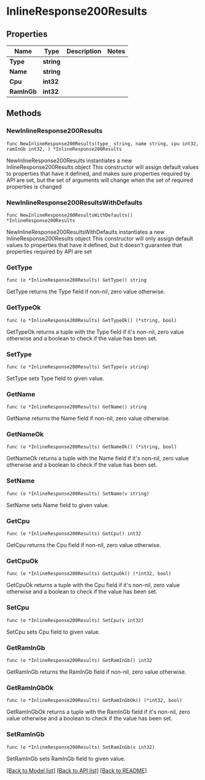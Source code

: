 # InlineResponse200Results

## Properties

Name | Type | Description | Notes
------------ | ------------- | ------------- | -------------
**Type** | **string** |  | 
**Name** | **string** |  | 
**Cpu** | **int32** |  | 
**RamInGb** | **int32** |  | 

## Methods

### NewInlineResponse200Results

`func NewInlineResponse200Results(type_ string, name string, cpu int32, ramInGb int32, ) *InlineResponse200Results`

NewInlineResponse200Results instantiates a new InlineResponse200Results object
This constructor will assign default values to properties that have it defined,
and makes sure properties required by API are set, but the set of arguments
will change when the set of required properties is changed

### NewInlineResponse200ResultsWithDefaults

`func NewInlineResponse200ResultsWithDefaults() *InlineResponse200Results`

NewInlineResponse200ResultsWithDefaults instantiates a new InlineResponse200Results object
This constructor will only assign default values to properties that have it defined,
but it doesn't guarantee that properties required by API are set

### GetType

`func (o *InlineResponse200Results) GetType() string`

GetType returns the Type field if non-nil, zero value otherwise.

### GetTypeOk

`func (o *InlineResponse200Results) GetTypeOk() (*string, bool)`

GetTypeOk returns a tuple with the Type field if it's non-nil, zero value otherwise
and a boolean to check if the value has been set.

### SetType

`func (o *InlineResponse200Results) SetType(v string)`

SetType sets Type field to given value.


### GetName

`func (o *InlineResponse200Results) GetName() string`

GetName returns the Name field if non-nil, zero value otherwise.

### GetNameOk

`func (o *InlineResponse200Results) GetNameOk() (*string, bool)`

GetNameOk returns a tuple with the Name field if it's non-nil, zero value otherwise
and a boolean to check if the value has been set.

### SetName

`func (o *InlineResponse200Results) SetName(v string)`

SetName sets Name field to given value.


### GetCpu

`func (o *InlineResponse200Results) GetCpu() int32`

GetCpu returns the Cpu field if non-nil, zero value otherwise.

### GetCpuOk

`func (o *InlineResponse200Results) GetCpuOk() (*int32, bool)`

GetCpuOk returns a tuple with the Cpu field if it's non-nil, zero value otherwise
and a boolean to check if the value has been set.

### SetCpu

`func (o *InlineResponse200Results) SetCpu(v int32)`

SetCpu sets Cpu field to given value.


### GetRamInGb

`func (o *InlineResponse200Results) GetRamInGb() int32`

GetRamInGb returns the RamInGb field if non-nil, zero value otherwise.

### GetRamInGbOk

`func (o *InlineResponse200Results) GetRamInGbOk() (*int32, bool)`

GetRamInGbOk returns a tuple with the RamInGb field if it's non-nil, zero value otherwise
and a boolean to check if the value has been set.

### SetRamInGb

`func (o *InlineResponse200Results) SetRamInGb(v int32)`

SetRamInGb sets RamInGb field to given value.



[[Back to Model list]](../README.md#documentation-for-models) [[Back to API list]](../README.md#documentation-for-api-endpoints) [[Back to README]](../README.md)


